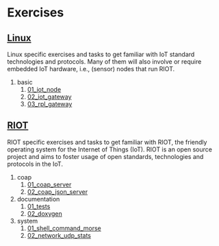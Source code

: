 # Exercises

## [Linux](Linux)
Linux specific exercises and tasks to get familiar with IoT standard technologies and protocols. Many of them will also involve or require embedded IoT hardware, i.e., (sensor) nodes that run RIOT.
1. basic
    1. [01_iot_node](Linux/basic/01_iot_node.md)
    2. [02_iot_gateway](Linux/basic/02_iot_gateway.md)
    3. [03_rpl_gateway](Linux/basic/03_rpl_gateway.md)

## [RIOT](RIOT)
RIOT specific exercises and tasks to get familiar with RIOT, the friendly operating system for the Internet of Things (IoT). RIOT is an open source project and aims to foster usage of open standards, technologies and protocols in the IoT.
1. coap
    1. [01_coap_server](RIOT/coap/01_coap_server.md)
    2. [02_coap_json_server](RIOT/coap/02_coap_json_server.md)
2. documentation
    1. [01_tests](RIOT/documentation/01_tests.md)
    2. [02_doxygen](RIOT/documentation/02_doxygen.md)
3. system
    1. [01_shell_command_morse](RIOT/system/01_shell_command_morse.md)
    2. [02_network_udp_stats](RIOT/system/02_network_udp_stats.md)
